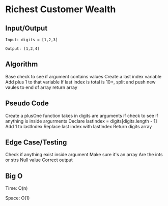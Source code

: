 # Richest Customer Wealth

## Input/Output

```
Input: digits = [1,2,3]

Output: [1,2,4]
```

## Algorithm

Base check to see if argument contains values
Create a last index variable
Add plus 1 to that variable
If last index is total is 10+, split and push new vaules to end of array
return array

## Pseudo Code

Create a plusOne function takes in digits are arguments
if check to see if anything is inside argurments
Declare lastIndex = digits[digits.length - 1]
Add 1 to lastIndex
Replace last index with lastIndex
Return digits array

## Edge Case/Testing

Check if anything exist inside argument
Make sure it's an array
Are the ints or strs
Null value
Correct output

## Big O

Time: O(n)

Space: O(1)
